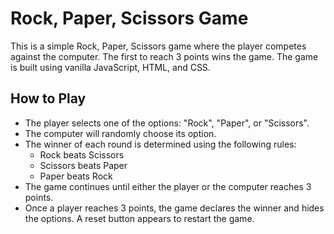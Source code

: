# Rock, Paper, Scissors Game

This is a simple Rock, Paper, Scissors game where the player competes against the computer. The first to reach 3 points wins the game. The game is built using vanilla JavaScript, HTML, and CSS.

## How to Play

- The player selects one of the options: "Rock", "Paper", or "Scissors".
- The computer will randomly choose its option.
- The winner of each round is determined using the following rules:
  - Rock beats Scissors
  - Scissors beats Paper
  - Paper beats Rock
- The game continues until either the player or the computer reaches 3 points.
- Once a player reaches 3 points, the game declares the winner and hides the options. A reset button appears to restart the game.